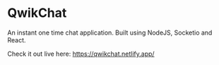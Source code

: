 # QwikChat

An instant one time chat application.
Built using NodeJS, Socketio and React.

Check it out live here: https://qwikchat.netlify.app/

